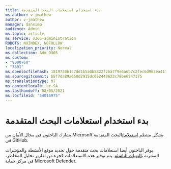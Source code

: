 ```yaml
---
title: بدء استخدام استعلامات البحث المتقدمة
ms.author: v-jmathew
author: v-jmathew
manager: dansimp
audience: Admin
ms.topic: article
ms.service: o365-administration
ROBOTS: NOINDEX, NOFOLLOW
localization_priority: Normal
ms.collection: Adm_O365
ms.custom:
- "9000760"
- "7391"
ms.openlocfilehash: 1819720b1c7dd1b5a0b5822f2ba7f9e6a6b7c2fec6d962ea411b8a3a350cc758
ms.sourcegitcommit: b5f7da89a650d2915dc652449623c78be6247175
ms.translationtype: MT
ms.contentlocale: ar-SA
ms.lasthandoff: 08/05/2021
ms.locfileid: "54016975"
---
```

# <a name="get-started-with-advanced-hunting-queries"></a>بدء استخدام استعلامات البحث المتقدمة

يشارك الباحثون في مجال الأمان من Microsoft بشكل منتظم [استعلامات](https://go.microsoft.com/fwlink/?linkid=2144624)البحث المتقدمة في GitHub.

يوفر الباحثون أيضا استعلامات بحث متقدمة حول تحديد موقع الأنشطة والمؤشرات المقترنة [بالتهيات الناشئة](https://go.microsoft.com/fwlink/?linkid=2145808). يتم توفير هذه الاستعلامات كجزء من تقارير تحليل المخاطر، في مركز حماية Microsoft Defender.
